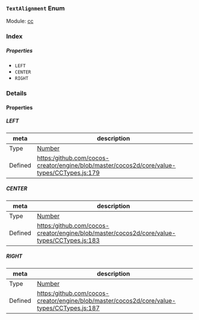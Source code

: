 ### `TextAlignment` Enum



Module: [cc](../modules/cc.md)






### Index

##### Properties

  - `LEFT`
  - `CENTER`
  - `RIGHT`

### Details

#### Properties


##### LEFT

> 

| meta | description |
|------|-------------|
| Type | <a href="https://developer.mozilla.org/en/JavaScript/Reference/Global_Objects/Number" class="crosslink external" target="_blank">Number</a> |
| Defined | [https:/github.com/cocos-creator/engine/blob/master/cocos2d/core/value-types/CCTypes.js:179](https:/github.com/cocos-creator/engine/blob/master/cocos2d/core/value-types/CCTypes.js#L179) |



##### CENTER

> 

| meta | description |
|------|-------------|
| Type | <a href="https://developer.mozilla.org/en/JavaScript/Reference/Global_Objects/Number" class="crosslink external" target="_blank">Number</a> |
| Defined | [https:/github.com/cocos-creator/engine/blob/master/cocos2d/core/value-types/CCTypes.js:183](https:/github.com/cocos-creator/engine/blob/master/cocos2d/core/value-types/CCTypes.js#L183) |



##### RIGHT

> 

| meta | description |
|------|-------------|
| Type | <a href="https://developer.mozilla.org/en/JavaScript/Reference/Global_Objects/Number" class="crosslink external" target="_blank">Number</a> |
| Defined | [https:/github.com/cocos-creator/engine/blob/master/cocos2d/core/value-types/CCTypes.js:187](https:/github.com/cocos-creator/engine/blob/master/cocos2d/core/value-types/CCTypes.js#L187) |


